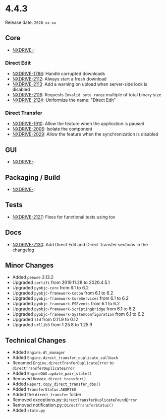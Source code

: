 # 4.4.3

Release date: `2020-xx-xx`

## Core

- [NXDRIVE-](https://jira.nuxeo.com/browse/NXDRIVE-):

### Direct Edit

- [NXDRIVE-1786](https://jira.nuxeo.com/browse/NXDRIVE-1786): Handle corrupted downloads
- [NXDRIVE-2112](https://jira.nuxeo.com/browse/NXDRIVE-2112): Always start a fresh download
- [NXDRIVE-2113](https://jira.nuxeo.com/browse/NXDRIVE-2113): Add a warning on upload when server-side lock is disabled
- [NXDRIVE-2116](https://jira.nuxeo.com/browse/NXDRIVE-2116): Requests `Invalid byte range` multiple of total binary size
- [NXDRIVE-2124](https://jira.nuxeo.com/browse/NXDRIVE-2124): Uniformize the name: "Direct Edit"

### Direct Transfer

- [NXDRIVE-1910](https://jira.nuxeo.com/browse/NXDRIVE-1910): Allow the feature when the application is paused
- [NXDRIVE-2006](https://jira.nuxeo.com/browse/NXDRIVE-2006): Isolate the component
- [NXDRIVE-2029](https://jira.nuxeo.com/browse/NXDRIVE-2029): Allow the feature when the synchronization is disabled

## GUI

- [NXDRIVE-](https://jira.nuxeo.com/browse/NXDRIVE-):

## Packaging / Build

- [NXDRIVE-](https://jira.nuxeo.com/browse/NXDRIVE-):

## Tests

- [NXDRIVE-2127](https://jira.nuxeo.com/browse/NXDRIVE-2127): Fixes for functional tests using tox

## Docs

- [NXDRIVE-2130](https://jira.nuxeo.com/browse/NXDRIVE-2130): Add Direct Edit and Direct Transfer sections in the changelog

## Minor Changes

- Added `peewee` 3.13.2
- Upgraded `certifi` from 2019.11.28 to 2020.4.5.1
- Upgraded `pyobjc-core` from 6.1 to 6.2
- Upgraded `pyobjc-framework-Cocoa` from 6.1 to 6.2
- Upgraded `pyobjc-framework-CoreServices` from 6.1 to 6.2
- Upgraded `pyobjc-framework-FSEvents` from 6.1 to 6.2
- Upgraded `pyobjc-framework-ScriptingBridge` from 6.1 to 6.2
- Upgraded `pyobjc-framework-SystemConfiguration` from 6.1 to 6.2
- Upgraded `tld` from 0.11.9 to 0.12
- Upgraded `urllib3` from 1.25.8 to 1.25.9

## Technical Changes

- Added `Engine.dt_manager`
- Added `Engine.direct_transfer_duplicate_callback`
- Renamed `Engine.directTranferDuplicateError` to `directTransferDuplicateError`
- Added `EngineDAO.update_pair_state()`
- Removed `Remote.direct_transfer()`
- Added `Report.copy_direct_transfer_dbs()`
- Added `TransferStatus.ABORTED`
- Added the `direct_transfer` folder
- Removed exceptions.py::`DirectTransferDuplicateFoundError`
- Removed notification.py::`DirectTransferStatus()`
- Added `state.py`

